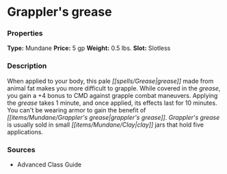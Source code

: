 ﻿---
Title: "Grappler's grease"
Type: "Mundane"
Price: "5 gp"
Weight: "0.5 lbs."
Slot: "Slotless"
Description: |
  "When applied to your body, this pale grease made from animal fat makes you more difficult to grapple. While covered in the grease, you gain a +4 bonus to CMD against grapple combat maneuvers. Applying the grease takes 1 minute, and once applied, its effects last for 10 minutes. You can't be wearing armor to gain the benefit of grappler's grease. Grappler's grease is usually sold in small clay jars that hold five applications."
Sources: "['Advanced Class Guide']"
---

# Grappler's grease

### Properties

**Type:** Mundane **Price:** 5 gp **Weight:** 0.5 lbs. **Slot:** Slotless

### Description

When applied to your body, this pale _[[spells/Grease|grease]]_ made from animal fat makes you more difficult to grapple. While covered in the _grease_, you gain a +4 bonus to CMD against grapple combat maneuvers. Applying the _grease_ takes 1 minute, and once applied, its effects last for 10 minutes. You can't be wearing armor to gain the benefit of _[[items/Mundane/Grappler's grease|grappler's grease]]_. _Grappler's grease_ is usually sold in small _[[items/Mundane/Clay|clay]]_ jars that hold five applications.

### Sources

* Advanced Class Guide